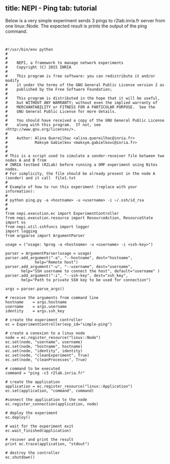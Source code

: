 title: NEPI - Ping
tab: tutorial
---

Below is a very simple experiment sends 3 pings to r2lab.inria.fr server from one linux::Node.
The expected result is prints the output of the ping command.

<pre data-src="prism.js" class="language-javascript">
<code class="language-python">

#!/usr/bin/env python
#
#
#    NEPI, a framework to manage network experiments
#    Copyright (C) 2015 INRIA
#
#    This program is free software: you can redistribute it and/or modify
#    it under the terms of the GNU General Public License version 2 as
#    published by the Free Software Foundation;
#
#    This program is distributed in the hope that it will be useful,
#    but WITHOUT ANY WARRANTY; without even the implied warranty of
#    MERCHANTABILITY or FITNESS FOR A PARTICULAR PURPOSE.  See the
#    GNU General Public License for more details.
#
#    You should have received a copy of the GNU General Public License
#    along with this program.  If not, see &lt;http://www.gnu.org/licenses/&gt;.
#
# 	 Author: Alina Quereilhac &lt;alina.quereilhac@inria.fr&gt;
#            Maksym Gabielkov &lt;maksym.gabielkovc@inria.fr&gt;
#
#
# This is a script used to simulate a sender-receiver file between two nodes A and B from
# INRIA testbed (R2Lab) before running a OMF experiment using Nitos nodes.
# For simplicity, the file should be already present in the node A (sender) and it call  file1.txt
#
# Example of how to run this experiment (replace with your information):
#
# python ping.py -a &lt;hostname&gt; -u &lt;username&gt; -i ~/.ssh/id_rsa
#
#
from nepi.execution.ec import ExperimentController
from nepi.execution.resource import ResourceAction, ResourceState
import os
from nepi.util.sshfuncs import logger
import logging
from argparse import ArgumentParser

usage = ("usage: %prog -a &lt;hostname&gt; -u &lt;username&gt; -i &lt;ssh-key&gt;")

parser = ArgumentParser(usage = usage)
parser.add_argument("-a", "--hostname", dest="hostname", 
			 help="Remote host")
parser.add_argument("-u", "--username", dest="username", 
       help="SSH username to connect the host", default="username" )
parser.add_argument("-i", "--ssh-key", dest="ssh_key", 
       help="Path to private SSH key to be used for connection")

args = parser.parse_args()

# receive the arguments from command line
hostname    = args.hostname
username    = args.username
identity    = args.ssh_key

# create the experiment controller
ec = ExperimentController(exp_id="simple-ping")

# create a conexion to a linux node
node = ec.register_resource("linux::Node")
ec.set(node, "username", username)
ec.set(node, "hostname", hostname)
ec.set(node, "identity", identity)
ec.set(node, "cleanExperiment", True)
ec.set(node, "cleanProcesses", True)

# command to be executed
command = "ping -c3 r2lab.inria.fr"

# create the application
application = ec.register_resource("linux::Application")
ec.set(application, "command", command)

#connect the application to the node
ec.register_connection(application, node)

# deploy the experiment
ec.deploy()

# wait for the experiment exit
ec.wait_finished(application)

# recover and print the result
print ec.trace(application, "stdout")

# destroy the controller
ec.shutdown()

</code>
</pre>
